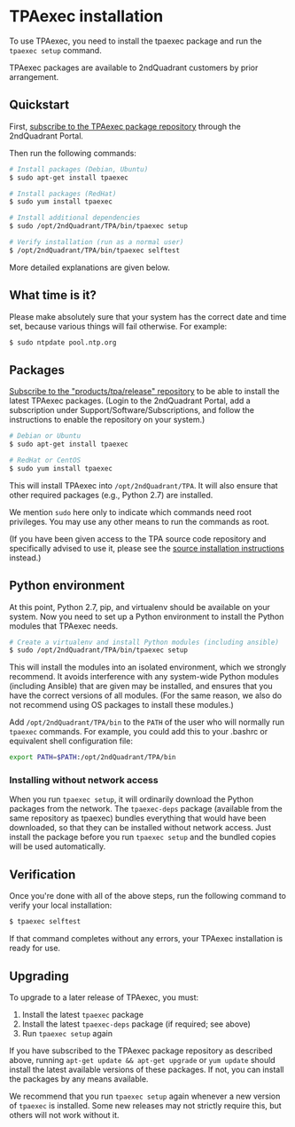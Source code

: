 # TPAexec installation

To use TPAexec, you need to install the tpaexec package and run the
``tpaexec setup`` command.

TPAexec packages are available to 2ndQuadrant customers by prior
arrangement.

## Quickstart

First, [subscribe to the TPAexec package repository](https://access.2ndquadrant.com/software_subscriptions/add/products/tpa/)
through the 2ndQuadrant Portal.

Then run the following commands:

```bash
# Install packages (Debian, Ubuntu)
$ sudo apt-get install tpaexec

# Install packages (RedHat)
$ sudo yum install tpaexec

# Install additional dependencies
$ sudo /opt/2ndQuadrant/TPA/bin/tpaexec setup

# Verify installation (run as a normal user)
$ /opt/2ndQuadrant/TPA/bin/tpaexec selftest
```

More detailed explanations are given below.

## What time is it?

Please make absolutely sure that your system has the correct date and
time set, because various things will fail otherwise. For example:

```bash
$ sudo ntpdate pool.ntp.org
```

## Packages

[Subscribe to the "products/tpa/release" repository](https://access.2ndquadrant.com/software_subscriptions/add/products/tpa/)
to be able to install the latest TPAexec packages.
(Login to the 2ndQuadrant Portal, add a subscription under
Support/Software/Subscriptions, and follow the instructions to enable
the repository on your system.)

```bash
# Debian or Ubuntu
$ sudo apt-get install tpaexec

# RedHat or CentOS
$ sudo yum install tpaexec
```

This will install TPAexec into ``/opt/2ndQuadrant/TPA``. It will also
ensure that other required packages (e.g., Python 2.7) are installed.

We mention ``sudo`` here only to indicate which commands need root
privileges. You may use any other means to run the commands as root.

(If you have been given access to the TPA source code repository and
specifically advised to use it, please see the
[source installation instructions](INSTALL-repo.md) instead.)

## Python environment

At this point, Python 2.7, pip, and virtualenv should be available on
your system. Now you need to set up a Python environment to install the
Python modules that TPAexec needs.

```bash
# Create a virtualenv and install Python modules (including ansible)
$ sudo /opt/2ndQuadrant/TPA/bin/tpaexec setup
```

This will install the modules into an isolated environment, which we
strongly recommend. It avoids interference with any system-wide Python
modules (including Ansible) that are given may be installed, and ensures that you
have the correct versions of all modules. (For the same reason, we also
do not recommend using OS packages to install these modules.)

Add ``/opt/2ndQuadrant/TPA/bin`` to the ``PATH`` of the user who will
normally run ``tpaexec`` commands. For example, you could add this to
your .bashrc or equivalent shell configuration file:

```bash
export PATH=$PATH:/opt/2ndQuadrant/TPA/bin
```

### Installing without network access

When you run ``tpaexec setup``, it will ordinarily download the Python
packages from the network. The ``tpaexec-deps`` package (available from
the same repository as tpaexec) bundles everything that would have been
downloaded, so that they can be installed without network access. Just
install the package before you run ``tpaexec setup`` and the bundled
copies will be used automatically.

## Verification

Once you're done with all of the above steps, run the following command
to verify your local installation:

```bash
$ tpaexec selftest
```

If that command completes without any errors, your TPAexec installation
is ready for use.

## Upgrading

To upgrade to a later release of TPAexec, you must:

1. Install the latest ``tpaexec`` package
2. Install the latest ``tpaexec-deps`` package (if required; see above)
3. Run ``tpaexec setup`` again

If you have subscribed to the TPAexec package repository as described
above, running ``apt-get update && apt-get upgrade`` or ``yum update``
should install the latest available versions of these packages. If not,
you can install the packages by any means available.

We recommend that you run ``tpaexec setup`` again whenever a new version
of ``tpaexec`` is installed. Some new releases may not strictly require
this, but others will not work without it.
